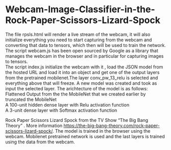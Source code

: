 # Webcam-Image-Classifier-in-the-Rock-Paper-Scissors-Lizard-Spock

 The file rpsls.html will render a live stream of the webcam, it will also initialize everything you need to start capturing from the webcam and converting that data to tensors, which then will be used to train the network.
 The script webcam.js has been open sourced by Google as a library that manages the webcam in the browser and in particular for capturing images to tensors.  
 The script index.js  initialize the webcam with it , load the JSON model from the hosted URL and load it into an object and get one of the output layers from the pretrained mobilenet.The layer conv_pw_13_relu is selected and everything above that will freeze. A new model was created and took as input the selected layer. 
 The arichtecture of the model is as follows:  
Flattened Output from the the MobileNet that we created earlier by truncated the MobileNet  
A 100-unit hidden dense layer with Relu activation function  
A 3-unit dense layer with Softmax  activation function  
 
 
 
 
 Rock Paper Scissors Lizard Spock from the TV Show “The Big Bang Theory” . More information   https://the-big-bang-theory.com/rock-paper-scissors-lizard-spock/. The model is trained in the browser using the webcam. Mobilenet pretrained network is used and the last layers is trained using the data from the webcam.
